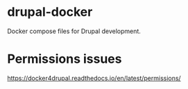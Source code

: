 # drupal-docker
Docker compose files for Drupal development.

# Permissions issues
https://docker4drupal.readthedocs.io/en/latest/permissions/
